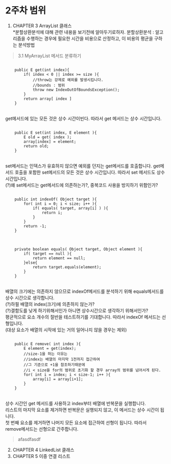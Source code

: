 # 2주차 범위 
1. CHAPTER 3 ArrayList 클래스      
    *분할상환분석에 대해 관련 내용을 보기전에 알아두기로하자.
    분할상환분석 : 알고리즘을 수행하는 경우에 필요한 시간을 비용으로 산정하고, 이 비용의 평균을 구하는 분석방법
> 3.1 MyArrayList 메서드 분류하기
<pre>
<code>
    public E get(int index){
        if( index < 0 || index >= size ){
            //throw는 강제로 예외를 발생시킵니다.
            //bounds : 범위 
            throw new IndexOutOfBoundsException();
        }
        return array[ index ]
    }
</code>
</pre>
   get메서드에 있는 모든 것은 상수 시간이빈다. 따라서 get 메서드는 상수 시간입니다.    
<pre>
<code>
    public E set(int index, E element ){
        E old = get( index );
        array[index] = element;
        return old;
    }
</code>   
</pre>
   set메서드는 인덱스가 유효하지 않으면 예외를 던지는 get메서드를 호출합니다.
   get메서드 호출을 포함한 set메서드의 모든 것은 상수 시간입니다. 따라서 set 메서드도 상수 시간입니다.   
   (?)왜 set메서드는 get메서드에 의존하는가?, 중복코드 사용을 방지하기 위함인가?
<pre>
<code>
    public int indexOf( Object target ){
        for( int i = 0; i < size; i++ ){
            if( equals( target, array[i] ) ){
                return i;
            }
        }
        return -1;
    }
</code>
</pre>
<pre>
<code>
    private boolean equals( Object target, Object element ){
        if( target == null ){
            return element == null;
        }else{
            return target.equals(element);
        }
    }
</code>
</pre>
   배열의 크기에는 의존하지 않으므로 indexOf메서드를 분석하기 위해 equals메서드를 상수 시간으로 생각합니다.   
   (?)하필 배열의 index(크기)에 의존하지 않는가?   
   (?)결함도를 낮게 하기위해서인가 아니면 상수시간으로 생각하기 위해서인가?   
   평균적으로 요소 개수의 절반을 테스트하기를 기대합니다. 따라서 indexOf 메서드는 선형입니다.   
   (대상 요소가 배열의 시작에 있는 거의 일어나지 않을 경우는 제외)   
<pre>
<code>
    public E remove( int index ){
        E element = get(index);
        //size-1을 하는 이유는 
        //index는 배열의 마지막 1전까지 접근하여 
        //그 기준으로 +1을 참조하기때문에 
        //i < size을 for의 범위로 초기화 할 경우 array의 범위를 넘어서게 된다.
        for( int i = index; i < size-1; i++ ){
            array[i] = array[i+1];
        }
    }
</code>
</pre>
   상수 시간인 get 메서드를 사용하고 index부터 배열에 반복문을 실행합니다.    
   리스트의 마지막 요소를 제거하면 반복문은 실행되지 않고, 이 메서드는 상수 시간이 됩니다.    
   첫 번째 요소를 제거하면 나머지 모든 요소에 접근하여 선형이 됩니다. 따라서    
   remove메서드는 선형으로 간주합니다.    
> afasdfasdf    
   
2. CHAPTER 4 LinkedList 클래스   
3. CHAPTER 5 이중 연결 리스트